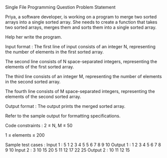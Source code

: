 Single File Programming Question
Problem Statement



Priya, a software developer, is working on a program to merge two sorted arrays into a single sorted array. She needs to create a function that takes two sorted arrays, merges them and sorts them into a single sorted array.



Help her write the program.

Input format :
The first line of input consists of an integer N, representing the number of elements in the first sorted array.

The second line consists of N space-separated integers, representing the elements of the first sorted array.

The third line consists of an integer M, representing the number of elements in the second sorted array.

The fourth line consists of M space-separated integers, representing the elements of the second sorted array.

Output format :
The output prints the merged sorted array.



Refer to the sample output for formatting specifications.

Code constraints :
2 ≤ N, M ≤ 50

1 ≤ elements ≤ 200

Sample test cases :
Input 1 :
5
1 2 3 4 5
5
6 7 8 9 10
Output 1 :
1 2 3 4 5 6 7 8 9 10 
Input 2 :
3
10 15 20
5
11 12 17 22 25
Output 2 :
10 11 12 15